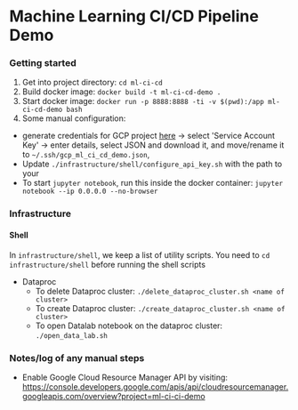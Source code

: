 # Machine Learning CI/CD Pipeline Demo

### Getting started

1. Get into project directory: `cd ml-ci-cd`
2. Build docker image: `docker build -t ml-ci-cd-demo .`
3. Start docker image: `docker run -p 8888:8888 -ti -v $(pwd):/app ml-ci-cd-demo bash`
4. Some manual configuration:
- generate credentials for GCP project [here](https://console.cloud.google.com/apis/credentials?project=ml-ci-ci-demo) -> select 'Service Account Key' -> enter details, select JSON and download it, and move/rename it to `~/.ssh/gcp_ml_ci_cd_demo.json`,
- Update `./infrastructure/shell/configure_api_key.sh` with the path to your 
- To start `jupyter notebook`, run this inside the docker container: `jupyter notebook --ip 0.0.0.0 --no-browser`

### Infrastructure

#### Shell 

In `infrastructure/shell`, we keep a list of utility scripts. You need to `cd infrastructure/shell` before running the shell scripts

- Dataproc
  - To delete Dataproc cluster: `./delete_dataproc_cluster.sh <name of cluster>`
  - To create Dataproc cluster: `./create_dataproc_cluster.sh <name of cluster>`
  - To open Datalab notebook on the dataproc cluster: `./open_data_lab.sh`


### Notes/log of any manual steps
- Enable Google Cloud Resource Manager API by visiting: https://console.developers.google.com/apis/api/cloudresourcemanager.googleapis.com/overview?project=ml-ci-ci-demo
